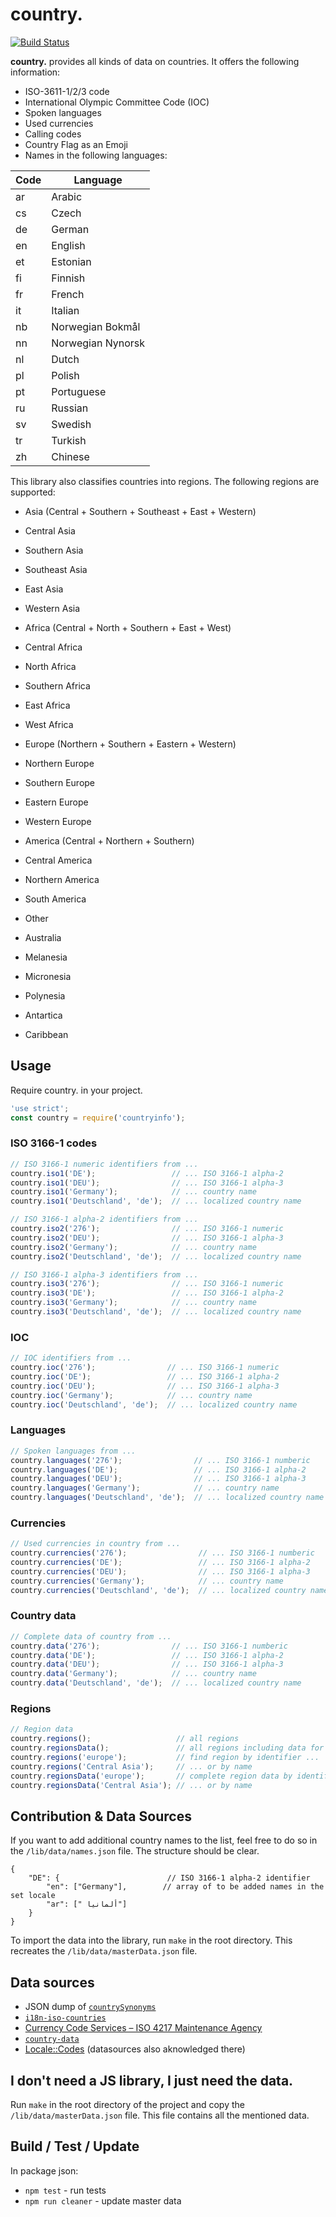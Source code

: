 # country.
[![Build Status](https://travis-ci.org/ohitsdaniel/country..svg?branch=master)](https://travis-ci.org/ohitsdaniel/country.)

**country.** provides all kinds of data on countries. It offers the following information:
  * ISO-3611-1/2/3 code
  * International Olympic Committee Code (IOC)
  * Spoken languages
  * Used currencies
  * Calling codes
  * Country Flag as an Emoji
  * Names in the following languages:
  
  Code  | Language
------------- | -------------
ar  | Arabic
cs  | Czech
de  | German
en  | English
et  | Estonian
fi  | Finnish
fr  | French
it  | Italian
nb  | Norwegian Bokmål
nn  | Norwegian Nynorsk
nl  | Dutch
pl  | Polish 
pt  | Portuguese
ru  | Russian
sv  | Swedish
tr  | Turkish
zh  | Chinese

This library also classifies countries into regions. The following regions are supported:

* Asia (Central + Southern + Southeast + East + Western) 
 * Central Asia
 * Southern Asia
 * Southeast Asia
 * East Asia
 * Western Asia

* Africa (Central + North + Southern + East + West) 
 * Central Africa
 * North Africa
 * Southern Africa
 * East Africa
 * West Africa

* Europe (Northern + Southern + Eastern + Western)
 * Northern Europe
 * Southern Europe
 * Eastern Europe
 * Western Europe
* America (Central + Northern + Southern) 
 * Central America
 * Northern America
 * South America
* Other
 * Australia
 * Melanesia
 * Micronesia
 * Polynesia
 * Antartica
 * Caribbean


## Usage

Require country. in your project. 
```js
'use strict';
const country = require('countryinfo');
```

### ISO 3166-1 codes
```js
// ISO 3166-1 numeric identifiers from ...
country.iso1('DE');                 // ... ISO 3166-1 alpha-2
country.iso1('DEU');                // ... ISO 3166-1 alpha-3
country.iso1('Germany');            // ... country name
country.iso1('Deutschland', 'de');  // ... localized country name

// ISO 3166-1 alpha-2 identifiers from ...
country.iso2('276');                // ... ISO 3166-1 numeric
country.iso2('DEU');                // ... ISO 3166-1 alpha-3
country.iso2('Germany');            // ... country name
country.iso2('Deutschland', 'de');  // ... localized country name

// ISO 3166-1 alpha-3 identifiers from ...
country.iso3('276');                // ... ISO 3166-1 numeric
country.iso3('DE');                 // ... ISO 3166-1 alpha-2
country.iso3('Germany');            // ... country name
country.iso3('Deutschland', 'de');  // ... localized country name
```

### IOC
```js
// IOC identifiers from ...
country.ioc('276');                // ... ISO 3166-1 numeric
country.ioc('DE');                 // ... ISO 3166-1 alpha-2
country.ioc('DEU');                // ... ISO 3166-1 alpha-3
country.ioc('Germany');            // ... country name
country.ioc('Deutschland', 'de');  // ... localized country name
```

### Languages
```js
// Spoken languages from ...
country.languages('276');                // ... ISO 3166-1 numberic
country.languages('DE');                 // ... ISO 3166-1 alpha-2
country.languages('DEU');                // ... ISO 3166-1 alpha-3
country.languages('Germany');            // ... country name
country.languages('Deutschland', 'de');  // ... localized country name
```

### Currencies
```js
// Used currencies in country from ...
country.currencies('276');                // ... ISO 3166-1 numberic
country.currencies('DE');                 // ... ISO 3166-1 alpha-2
country.currencies('DEU');                // ... ISO 3166-1 alpha-3
country.currencies('Germany');            // ... country name
country.currencies('Deutschland', 'de');  // ... localized country name
```

### Country data
```js
// Complete data of country from ...
country.data('276');                // ... ISO 3166-1 numberic
country.data('DE');                 // ... ISO 3166-1 alpha-2
country.data('DEU');                // ... ISO 3166-1 alpha-3
country.data('Germany');            // ... country name
country.data('Deutschland', 'de');  // ... localized country name
```

### Regions
```js
// Region data
country.regions();                   // all regions
country.regionsData();               // all regions including data for all countries (ISO 3166-1 codes, IOC,...)
country.regions('europe');           // find region by identifier ...
country.regions('Central Asia');     // ... or by name
country.regionsData('europe');       // complete region data by identifier...
country.regionsData('Central Asia'); // ... or by name
```

## Contribution & Data Sources
If you want to add additional country names to the list, feel free to do so in the `/lib/data/names.json` file. The structure should be clear.

```json5
{
	"DE": {                        // ISO 3166-1 alpha-2 identifier
		"en": ["Germany"],        // array of to be added names in the set locale
		"ar": [" ألمانيا"]
	}
}
```

To import the data into the library, run `make` in the root directory. This recreates the `/lib/data/masterData.json` file.

## Data sources 
* JSON dump of [`countrySynonyms`](https://rdrr.io/rforge/rworldmap/man/countrySynonyms.html)
* [`i18n-iso-countries`](https://www.npmjs.com/package/i18n-iso-countries)
* [Currency Code Services – ISO 4217 Maintenance Agency](https://www.currency-iso.org/dam/downloads/lists/list_one.xls)
* [`country-data`](https://www.npmjs.com/package/country-data)
* [Locale::Codes](http://search.cpan.org/~sbeck/Locale-Codes-3.42/lib/Locale/Codes.pod) (datasources also aknowledged there)

## I don't need a JS library, I just need the data.
Run `make` in the root directory of the project and copy the `/lib/data/masterData.json` file. This file contains all the mentioned data.

## Build / Test / Update
In package json:
- `npm test` - run tests
- `npm run cleaner` - update master data
